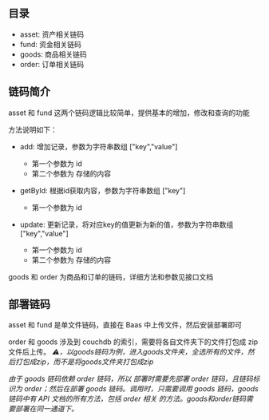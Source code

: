 ## 目录

* asset: 资产相关链码
* fund: 资金相关链码
* goods: 商品相关链码
* order: 订单相关链码

## 链码简介

asset 和 fund 这两个链码逻辑比较简单，提供基本的增加，修改和查询的功能

方法说明如下：

* add: 增加记录，参数为字符串数组 ["key","value"]
    * 第一个参数为 id
    * 第二个参数为 存储的内容

* getById: 根据id获取内容，参数为字符串数组 ["key"]
    * 第一个参数为 id

* update: 更新记录，将对应key的值更新为新的值，参数为字符串数组 ["key","value"]
    * 第一个参数为 id
    * 第二个参数为 存储的内容

goods 和 order 为商品和订单的链码，详细方法和参数见接口文档

## 部署链码

asset 和 fund 是单文件链码，直接在 Baas 中上传文件，然后安装部署即可

order 和 goods 涉及到 couchdb 的索引，需要将各自文件夹下的文件打包成 zip 文件后上传。
<em>⚠️，以goods链码为例，进入goods文件夹，全选所有的文件，然后打包成zip，而不是将goods文件夹打包成zip<em>

由于 goods 链码依赖 order 链码，所以 部署时需要先部署 order 链码，且链码标识为 order；然后在部署
 goods 链码。调用时，只需要调用 goods 链码，goods 链码中有 API 文档的所有方法，包括 order 相关
的方法。goods和order链码需要部署在同一通道下。
